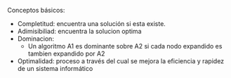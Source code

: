 Conceptos básicos:
- Completitud: encuentra una solución si esta existe.
- Adimisibiliad: encuentra la solucion optima
- Dominacion:
	- Un algoritmo A1 es dominante sobre A2 si cada nodo expandido es tambien expandido por A2
- Optimalidad: proceso a través del cual se mejora la eficiencia y rapidez de un sistema informático